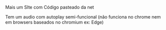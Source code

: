 Mais um SIte com Código pasteado da net

Tem um audio com autoplay semi-funcional (não funciona no chrome nem em browsers baseados no chromium ex: Edge)